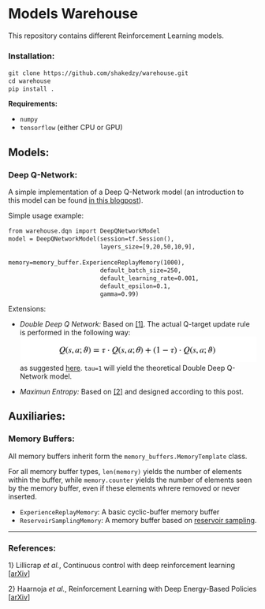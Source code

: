 # Models Warehouse

This repository contains different Reinforcement Learning models.

### Installation:
```
git clone https://github.com/shakedzy/warehouse.git
cd warehouse
pip install .
```
**Requirements:**
* `numpy`
* `tensorflow` (either CPU or GPU)

## Models:
### Deep Q-Network:
A simple implementation of a Deep Q-Network model (an introduction to this model can be found 
[in this blogpost](https://medium.com/@shakedzy/qrash-course-deep-q-networks-from-the-ground-up-1bbda41d3677)). 

Simple usage example:
```
from warehouse.dqn import DeepQNetworkModel
model = DeepQNetworkModel(session=tf.Session(),
                          layers_size=[9,20,50,10,9],
                          memory=memory_buffer.ExperienceReplayMemory(1000),
                          default_batch_size=250,
                          default_learning_rate=0.001,
                          default_epsilon=0.1,
                          gamma=0.99)
```
Extensions:
* _Double Deep Q Network:_ Based on [[1]](#ref1). The actual Q-target update rule is performed in the following way:
![ddqn_update](readme_images/ddqn_update.png)
as suggested [here](https://github.com/awjuliani/DeepRL-Agents/blob/master/Double-Dueling-DQN.ipynb). 
`tau=1` will yield the theoretical Double Deep Q-Network model.

* _Maximun Entropy:_ Based on [[2]](#ref2) and designed according to this post.

## Auxiliaries:
### Memory Buffers:
All memory buffers inherit form the `memory_buffers.MemoryTemplate` class. 

For all memory buffer types, `len(memory)`
yields the number of elements within the buffer, while `memory.counter` yields the number of elements seen
by the memory buffer, even if these elements whrere removed or never inserted. 

* `ExperienceReplayMemory`: A basic cyclic-buffer memory buffer
* `ReservoirSamplingMemory`: A memory buffer based on 
[reservoir sampling](https://en.wikipedia.org/wiki/Reservoir_sampling).

---------------------

### References:
<a id="ref1"></a>
1} Lillicrap _et al._, Continuous control with deep reinforcement learning [[arXiv](https://arxiv.org/abs/1509.02971)]

<a name="ref2"></a>
2} Haarnoja _et al._, Reinforcement Learning with Deep Energy-Based Policies [[arXiv](https://arxiv.org/abs/1702.08165)]